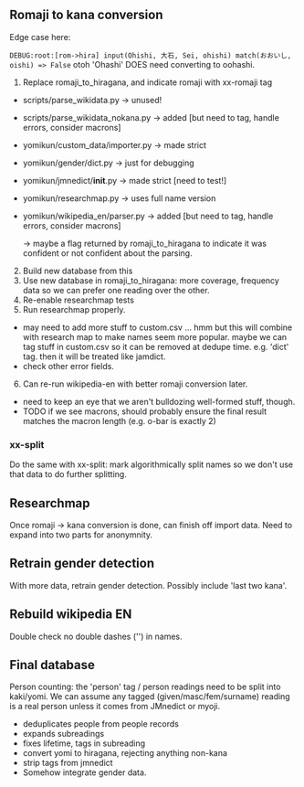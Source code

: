 ## Romaji to kana conversion

Edge case here:

`DEBUG:root:[rom->hira] input(Ohishi, 大石, Sei, ohishi) match(おおいし, oishi) => False`
 otoh 'Ohashi' DOES need converting to oohashi.

1) Replace romaji_to_hiragana, and indicate romaji with xx-romaji tag

  * scripts/parse_wikidata.py        -> unused!
  * scripts/parse_wikidata_nokana.py -> added [but need to tag, handle errors, consider macrons]
  * yomikun/custom_data/importer.py  -> made strict
  * yomikun/gender/dict.py           -> just for debugging
  * yomikun/jmnedict/__init__.py     -> made strict [need to test!]
  * yomikun/researchmap.py           -> uses full name version
  * yomikun/wikipedia_en/parser.py   -> added [but need to tag, handle errors, consider macrons]

    -> maybe a flag returned by romaji_to_hiragana to indicate it was
       confident or not confident about the parsing.

2) Build new database from this
3) Use new database in romaji_to_hiragana: more coverage, frequency
   data so we can prefer one reading over the other.
4) Re-enable researchmap tests
5) Run researchmap properly.
 - may need to add more stuff to custom.csv
   ... hmm but this will combine with research map to make names seem
       more popular. maybe we can tag stuff in custom.csv so it can be
       removed at dedupe time. e.g. 'dict' tag. then it will be treated
       like jamdict.
 - check other error fields.

6) Can re-run wikipedia-en with better romaji conversion later.
  - need to keep an eye that we aren't bulldozing well-formed stuff,
    though.
  - TODO if we see macrons, should probably ensure the final result
    matches the macron length (e.g. o-bar is exactly 2)


### xx-split

Do the same with xx-split: mark algorithmically split names so we don't
use that data to do further splitting.

## Researchmap

Once romaji -> kana conversion is done, can finish off import data.
Need to expand into two parts for anonymnity.

## Retrain gender detection

With more data, retrain gender detection. Possibly include 'last two
kana'.

## Rebuild wikipedia EN

Double check no double dashes ('') in names.

## Final database

Person counting: the 'person' tag / person readings need to be split
into kaki/yomi. We can assume any tagged (given/masc/fem/surname)
reading is a real person unless it comes from JMnedict or myoji.

- deduplicates people from people records
- expands subreadings
- fixes lifetime, tags in subreading
- convert yomi to hiragana, rejecting anything non-kana
- strip tags from jmnedict
- Somehow integrate gender data.